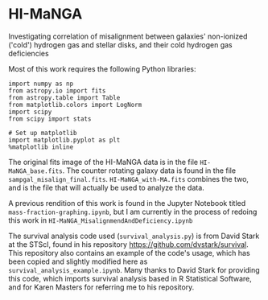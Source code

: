 # HI-MaNGA
Investigating correlation of misalignment between galaxies' non-ionized ('cold') hydrogen gas and stellar disks, and their cold hydrogen gas deficiencies

Most of this work requires the following Python libraries:

```
import numpy as np
from astropy.io import fits
from astropy.table import Table
from matplotlib.colors import LogNorm
import scipy
from scipy import stats

# Set up matplotlib
import matplotlib.pyplot as plt
%matplotlib inline
```

The original fits image of the HI-MaNGA data is in the file `HI-MaNGA_base.fits`.
The counter rotating galaxy data is found in the file `sampgal_misalign_final.fits`.
`HI-MaNGA_with-MA.fits` combines the two, and is the file that will actually be used to analyze the data.

A previous rendition of this work is found in the Jupyter Notebook titled `mass-fraction-graphing.ipynb`, but I am
currently in the process of redoing this work in `HI-MaNGA_MisalignmendAndDeficiency.ipynb`

The survival analysis code used (`survival_analysis.py`) is from David Stark at the STScI, found in
his repository https://github.com/dvstark/survival. This repository also contains an example of the code's usage,
which has been copied and slightly modified here as `survival_analysis_example.ipynb`. Many thanks to David Stark for
providing this code, which imports survival analysis based in R Statistical Software, and for Karen Masters for
referring me to his repository.